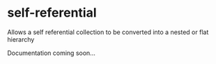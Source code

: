 self-referential
================

Allows a self referential collection to be converted into a nested or flat hierarchy

Documentation coming soon...
